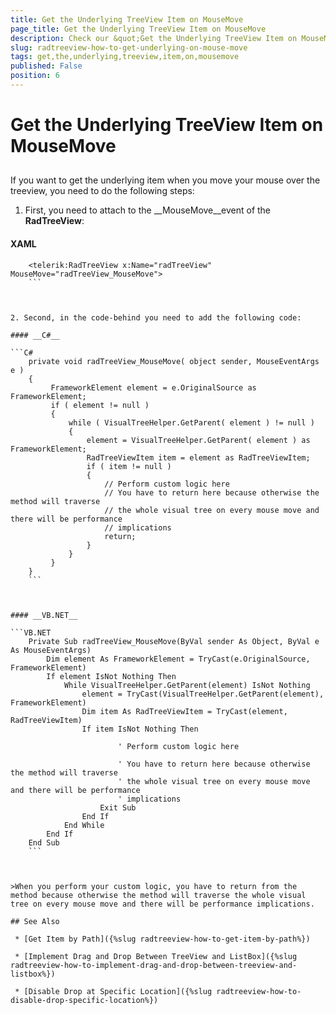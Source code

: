 ```yaml
---
title: Get the Underlying TreeView Item on MouseMove
page_title: Get the Underlying TreeView Item on MouseMove
description: Check our &quot;Get the Underlying TreeView Item on MouseMove&quot; documentation article for the RadTreeView {{ site.framework_name }} control.
slug: radtreeview-how-to-get-underlying-on-mouse-move
tags: get,the,underlying,treeview,item,on,mousemove
published: False
position: 6
---
```


# Get the Underlying TreeView Item on MouseMove



## 

If you want to get the underlying item when you move your mouse over the treeview, you need to do the following steps:

1. First, you need to attach to the __MouseMove__event of the __RadTreeView__: 

#### __XAML__

```XAML
	<telerik:RadTreeView x:Name="radTreeView" MouseMove="radTreeView_MouseMove">
	```



2. Second, in the code-behind you need to add the following code: 

#### __C#__

```C#
	private void radTreeView_MouseMove( object sender, MouseEventArgs e )
	{
	     FrameworkElement element = e.OriginalSource as FrameworkElement;
	     if ( element != null )
	     {
	         while ( VisualTreeHelper.GetParent( element ) != null )
	         {
	             element = VisualTreeHelper.GetParent( element ) as FrameworkElement;
	             RadTreeViewItem item = element as RadTreeViewItem;
	             if ( item != null )
	             {
	                 // Perform custom logic here
	                 // You have to return here because otherwise the method will traverse
	                 // the whole visual tree on every mouse move and there will be performance
	                 // implications
	                 return;
	             }
	         }
	     }
	}
	```



#### __VB.NET__

```VB.NET
	Private Sub radTreeView_MouseMove(ByVal sender As Object, ByVal e As MouseEventArgs)
	    Dim element As FrameworkElement = TryCast(e.OriginalSource, FrameworkElement)
	    If element IsNot Nothing Then
	        While VisualTreeHelper.GetParent(element) IsNot Nothing
	            element = TryCast(VisualTreeHelper.GetParent(element), FrameworkElement)
	            Dim item As RadTreeViewItem = TryCast(element, RadTreeViewItem)
	            If item IsNot Nothing Then
	
	                    ' Perform custom logic here
	
	                    ' You have to return here because otherwise the method will traverse
	                    ' the whole visual tree on every mouse move and there will be performance
	                    ' implications
	                Exit Sub
	            End If
	        End While
	    End If
	End Sub
	```



>When you perform your custom logic, you have to return from the method because otherwise the method will traverse the whole visual tree on every mouse move and there will be performance implications.

## See Also

 * [Get Item by Path]({%slug radtreeview-how-to-get-item-by-path%})

 * [Implement Drag and Drop Between TreeView and ListBox]({%slug radtreeview-how-to-implement-drag-and-drop-between-treeview-and-listbox%})

 * [Disable Drop at Specific Location]({%slug radtreeview-how-to-disable-drop-specific-location%})
